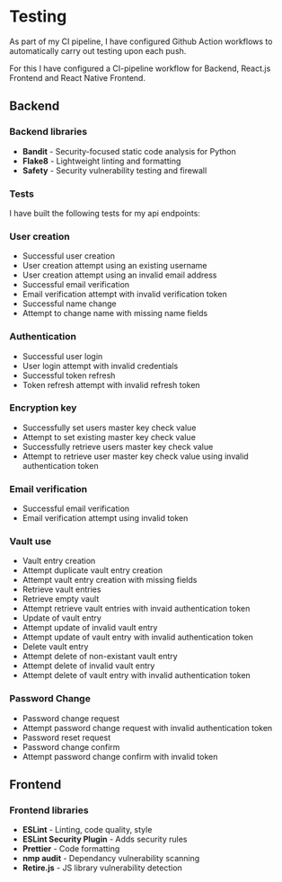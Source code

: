 # Testing

As part of my CI pipeline, I have configured Github Action workflows to automatically carry out testing upon each push. </br>

For this I have configured a CI-pipeline workflow for Backend, React.js Frontend and React Native Frontend.


## Backend

### Backend libraries

- **Bandit** - Security-focused static code analysis for Python
- **Flake8** - Lightweight linting and formatting
- **Safety** - Security vulnerability testing and firewall

### Tests

I have built the following tests for my api endpoints:

### User creation

- Successful user creation
- User creation attempt using an existing username
- User creation attempt using an invalid email address
- Successful email verification
- Email verification attempt with invalid verification token
- Successful name change
- Attempt to change name with missing name fields

### Authentication

- Successful user login
- User login attempt with invalid credentials
- Successful token refresh
- Token refresh attempt with invalid refresh token

### Encryption key

- Successfully set users master key check value
- Attempt to set existing master key check value
- Successfully retrieve users master key check value
- Attempt to retrieve user master key check value using invalid authentication token

### Email verification

- Successful email verification
- Email verification attempt using invalid token

### Vault use

- Vault entry creation
- Attempt duplicate vault entry creation
- Attempt vault entry creation with missing fields
- Retrieve vault entries
- Retrieve empty vault
- Attempt retrieve vault entries with invaid authentication token
- Update of vault entry
- Attempt update of invalid vault entry
- Attempt update of vault entry with invalid authentication token
- Delete vault entry
- Attempt delete of non-existant vault entry
- Attempt delete of invalid vault entry
- Attempt delete of vault entry with invalid authentication token

### Password Change

- Password change request
- Attempt password change request with invalid authentication token
- Password reset request
- Password change confirm
- Attempt password change confirm with invalid token

## Frontend

### Frontend libraries

- **ESLint** - Linting, code quality, style
- **ESLint Security Plugin** - Adds security rules
- **Prettier** - Code formatting
- **nmp audit** - Dependancy vulnerability scanning
- **Retire.js** - JS library vulnerability detection



